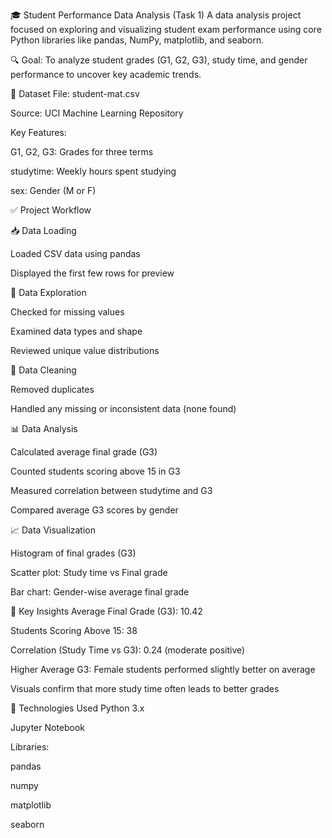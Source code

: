 🎓 Student Performance Data Analysis (Task 1)
A data analysis project focused on exploring and visualizing student exam performance using core Python libraries like pandas, NumPy, matplotlib, and seaborn.

🔍 Goal: To analyze student grades (G1, G2, G3), study time, and gender performance to uncover key academic trends.

📁 Dataset
File: student-mat.csv

Source: UCI Machine Learning Repository

Key Features:

G1, G2, G3: Grades for three terms

studytime: Weekly hours spent studying

sex: Gender (M or F)


✅ Project Workflow

📥 Data Loading

Loaded CSV data using pandas

Displayed the first few rows for preview


🔎 Data Exploration

Checked for missing values

Examined data types and shape

Reviewed unique value distributions


🧹 Data Cleaning

Removed duplicates

Handled any missing or inconsistent data (none found)


📊 Data Analysis

Calculated average final grade (G3)

Counted students scoring above 15 in G3

Measured correlation between studytime and G3

Compared average G3 scores by gender


📈 Data Visualization

Histogram of final grades (G3)

Scatter plot: Study time vs Final grade

Bar chart: Gender-wise average final grade


📌 Key Insights
Average Final Grade (G3): 10.42

Students Scoring Above 15: 38

Correlation (Study Time vs G3): 0.24 (moderate positive)

Higher Average G3: Female students performed slightly better on average

Visuals confirm that more study time often leads to better grades

🧰 Technologies Used
Python 3.x

Jupyter Notebook

Libraries:

pandas

numpy

matplotlib

seaborn
